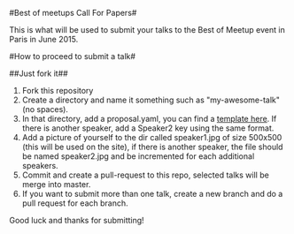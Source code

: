 #Best of meetups Call For Papers#

This is what will be used to submit your talks to the Best of Meetup event in Paris in June 2015.

#How to proceed to submit a talk#

##Just fork it##

 1. Fork this repository 
 2. Create a directory and name it something such as "my-awesome-talk" (no spaces).
 3. In that directory, add a proposal.yaml, you can find a [template here](/). If there is another speaker, add a Speaker2 key using the same format.
 4. Add a picture of yourself to the dir called speaker1.jpg of size 500x500 (this will be used on the site), if there is another speaker, the file should be named speaker2.jpg and be incremented for each additional speakers.
 5. Commit and create a pull-request to this repo, selected talks will be merge into master.
 6. If you want to submit more than one talk, create a new branch and do a pull request for each branch.

Good luck and thanks for submitting!
